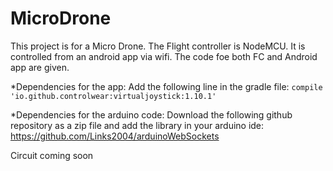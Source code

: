 # MicroDrone

This project is for a Micro Drone.
The Flight controller is NodeMCU. It is controlled from an android app via wifi.
The code foe both FC and Android app are given.

*Dependencies for the app:
Add the following line in the gradle file:
  `compile 'io.github.controlwear:virtualjoystick:1.10.1'`
  
*Dependencies for the arduino code:
  Download the following github repository as a zip file and add  the library in your arduino ide:
        https://github.com/Links2004/arduinoWebSockets
        
Circuit coming soon
